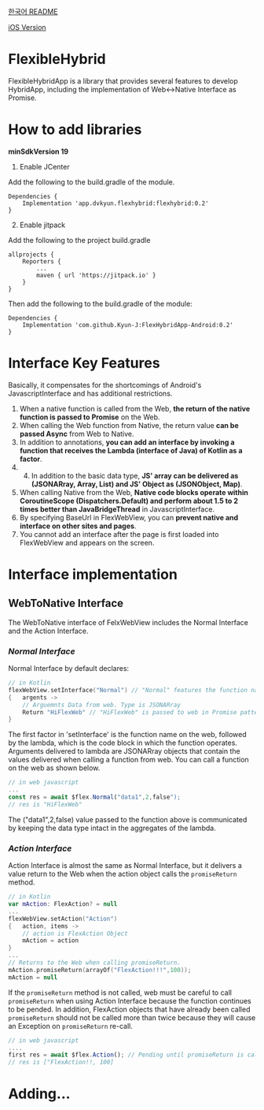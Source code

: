 
[한국어 README](https://github.com/Kyun-J/FlexHybridApp-Android/blob/master/README-ko.md)

[iOS Version](https://github.com/Kyun-J/FlexHybridApp-iOS)

# FlexibleHybrid

FlexibleHybridApp is a library that provides several features to develop HybridApp, including the implementation of Web<->Native Interface as Promise.

# How to add libraries

**minSdkVersion 19**

1. Enable JCenter

Add the following to the build.gradle of the module.
```Gradle
Dependencies {
    Implementation 'app.dvkyun.flexhybrid:flexhybrid:0.2'
}
```
2. Enable jitpack

Add the following to the project build.gradle
```Gradle
allprojects {
    Reporters {
        ...
        maven { url 'https://jitpack.io' }
    }
}
```
Then add the following to the build.gradle of the module:
```Gradle
Dependencies {
    Implementation 'com.github.Kyun-J:FlexHybridApp-Android:0.2'
}
```

# Interface Key Features
Basically, it compensates for the shortcomings of Android's JavascriptInterface and has additional restrictions.
1. When a native function is called from the Web, **the return of the native function is passed to Promise** on the Web.
2. When calling the Web function from Native, the return value **can be passed Async** from Web to Native.
3. In addition to annotations, **you can add an interface by invoking a function that receives the Lambda (interface of Java) of Kotlin as a factor**.
4. 4. In addition to the basic data type, **JS' array can be delivered as (JSONARray, Array, List) and JS' Object as (JSONObject, Map)**.
5. When calling Native from the Web, **Native code blocks operate within CoroutineScope (Dispatchers.Default) and perform about 1.5 to 2 times better than JavaBridgeThread** in JavascriptInterface.
6. By specifying BaseUrl in FlexWebView, you can **prevent native and interface on other sites and pages**.
7. You cannot add an interface after the page is first loaded into FlexWebView and appears on the screen.

# Interface implementation
## WebToNative Interface
The WebToNative interface of FelxWebView includes the Normal Interface and the Action Interface.
### ***Normal Interface***
Normal Interface by default declares:
```kt
// in Kotlin
flexWebView.setInterface("Normal") // "Normal" features the function name in Web JavaScript.
{   argents ->
    // Arguemnts Data from web. Type is JSONARray
    Return "HiFlexWeb" // "HiFlexWeb" is passed to web in Promise pattern.
}
```
The first factor in 'setInterface' is the function name on the web, followed by the lambda, which is the code block in which the function operates.
Arguments delivered to lambda are JSONARray objects that contain the values delivered when calling a function from web.
You can call a function on the web as shown below.
```js
// in web javascript
...
const res = await $flex.Normal("data1",2,false");
// res is "HiFlexWeb"
```
The ("data1",2,false) value passed to the function above is communicated by keeping the data type intact in the aggregates of the lambda.

### ***Action Interface***
Action Interface is almost the same as Normal Interface, but it delivers a value return to the Web when the action object calls the `promiseReturn` method.
```kt
// in Kotlin
var mAction: FlexAction? = null
...
flexWebView.setAction("Action")
{   action, items ->
    // action is FlexAction Object
    mAction = action
}
...
// Returns to the Web when calling promiseReturn.
mAction.promiseReturn(arrayOf("FlexAction!!!",100));
mAction = null
```
If the `promiseReturn` method is not called, web must be careful to call `promiseReturn` when using Action Interface because the function continues to be pended.
In addition, FlexAction objects that have already been called `promiseReturn` should not be called more than twice because they will cause an Exception on `promiseReturn` re-call.
```js
// in web javascript
....
first res = await $flex.Action(); // Pending until promiseReturn is called...
// res is ["FlexAction!!, 100]
```

# Adding...
